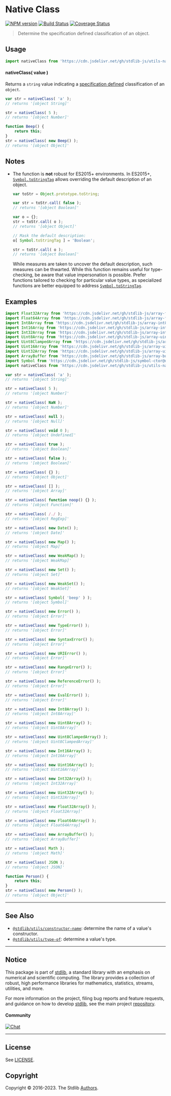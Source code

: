 <!--

@license Apache-2.0

Copyright (c) 2018 The Stdlib Authors.

Licensed under the Apache License, Version 2.0 (the "License");
you may not use this file except in compliance with the License.
You may obtain a copy of the License at

   http://www.apache.org/licenses/LICENSE-2.0

Unless required by applicable law or agreed to in writing, software
distributed under the License is distributed on an "AS IS" BASIS,
WITHOUT WARRANTIES OR CONDITIONS OF ANY KIND, either express or implied.
See the License for the specific language governing permissions and
limitations under the License.

-->

# Native Class

[![NPM version][npm-image]][npm-url] [![Build Status][test-image]][test-url] [![Coverage Status][coverage-image]][coverage-url] <!-- [![dependencies][dependencies-image]][dependencies-url] -->

> Determine the specification defined classification of an object.



<section class="usage">

## Usage

```javascript
import nativeClass from 'https://cdn.jsdelivr.net/gh/stdlib-js/utils-native-class@deno/mod.js';
```

#### nativeClass( value )

Returns a `string` value indicating a [specification defined][object-to-string] classification of an `object`.

```javascript
var str = nativeClass( 'a' );
// returns '[object String]'

str = nativeClass( 5 );
// returns '[object Number]'

function Beep() {
    return this;
}
str = nativeClass( new Beep() );
// returns '[object Object]'
```

</section>

<!-- /.usage -->

<section class="notes">

## Notes

-   The function is **not** robust for ES2015+ environments. In ES2015+, [`Symbol.toStringTag`][mdn-symbol-tostringtag] allows overriding the default description of an object.

    ```javascript
    var toStr = Object.prototype.toString;

    var str = toStr.call( false );
    // returns '[object Boolean]'

    var o = {};
    str = toStr.call( o );
    // returns '[object Object]'

    // Mask the default description:
    o[ Symbol.toStringTag ] = 'Boolean';

    str = toStr.call( o );
    // returns '[object Boolean]'
    ```

    While measures are taken to uncover the default description, such measures can be thwarted. While this function remains useful for type-checking, be aware that value impersonation is possible. Prefer functions tailored to checking for particular value types, as specialized functions are better equipped to address [`Symbol.toStringTag`][mdn-symbol-tostringtag].

</section>

<!-- /.notes -->

<section class="examples">

## Examples

<!-- eslint-disable no-restricted-syntax, no-empty-function -->

<!-- eslint no-undef: "error" -->

```javascript
import Float32Array from 'https://cdn.jsdelivr.net/gh/stdlib-js/array-float32@deno/mod.js';
import Float64Array from 'https://cdn.jsdelivr.net/gh/stdlib-js/array-float64@deno/mod.js';
import Int8Array from 'https://cdn.jsdelivr.net/gh/stdlib-js/array-int8@deno/mod.js';
import Int16Array from 'https://cdn.jsdelivr.net/gh/stdlib-js/array-int16@deno/mod.js';
import Int32Array from 'https://cdn.jsdelivr.net/gh/stdlib-js/array-int32@deno/mod.js';
import Uint8Array from 'https://cdn.jsdelivr.net/gh/stdlib-js/array-uint8@deno/mod.js';
import Uint8ClampedArray from 'https://cdn.jsdelivr.net/gh/stdlib-js/array-uint8c@deno/mod.js';
import Uint16Array from 'https://cdn.jsdelivr.net/gh/stdlib-js/array-uint16@deno/mod.js';
import Uint32Array from 'https://cdn.jsdelivr.net/gh/stdlib-js/array-uint32@deno/mod.js';
import ArrayBuffer from 'https://cdn.jsdelivr.net/gh/stdlib-js/array-buffer@deno/mod.js';
import Symbol from 'https://cdn.jsdelivr.net/gh/stdlib-js/symbol-ctor@deno/mod.js';
import nativeClass from 'https://cdn.jsdelivr.net/gh/stdlib-js/utils-native-class@deno/mod.js';

var str = nativeClass( 'a' );
// returns '[object String]'

str = nativeClass( 5 );
// returns '[object Number]'

str = nativeClass( NaN );
// returns '[object Number]'

str = nativeClass( null );
// returns '[object Null]'

str = nativeClass( void 0 );
// returns '[object Undefined]'

str = nativeClass( true );
// returns '[object Boolean]'

str = nativeClass( false );
// returns '[object Boolean]'

str = nativeClass( {} );
// returns '[object Object]'

str = nativeClass( [] );
// returns '[object Array]'

str = nativeClass( function noop() {} );
// returns '[object Function]'

str = nativeClass( /./ );
// returns '[object RegExp]'

str = nativeClass( new Date() );
// returns '[object Date]'

str = nativeClass( new Map() );
// returns '[object Map]'

str = nativeClass( new WeakMap() );
// returns '[object WeakMap]'

str = nativeClass( new Set() );
// returns '[object Set]'

str = nativeClass( new WeakSet() );
// returns '[object WeakSet]'

str = nativeClass( Symbol( 'beep' ) );
// returns '[object Symbol]'

str = nativeClass( new Error() );
// returns '[object Error]'

str = nativeClass( new TypeError() );
// returns '[object Error]'

str = nativeClass( new SyntaxError() );
// returns '[object Error]'

str = nativeClass( new URIError() );
// returns '[object Error]'

str = nativeClass( new RangeError() );
// returns '[object Error]'

str = nativeClass( new ReferenceError() );
// returns '[object Error]'

str = nativeClass( new EvalError() );
// returns '[object Error]'

str = nativeClass( new Int8Array() );
// returns '[object Int8Array]'

str = nativeClass( new Uint8Array() );
// returns '[object Uint8Array]'

str = nativeClass( new Uint8ClampedArray() );
// returns '[object Uint8ClampedArray]'

str = nativeClass( new Int16Array() );
// returns '[object Int16Array]'

str = nativeClass( new Uint16Array() );
// returns '[object Uint16Array]'

str = nativeClass( new Int32Array() );
// returns '[object Int32Array]'

str = nativeClass( new Uint32Array() );
// returns '[object Uint32Array]'

str = nativeClass( new Float32Array() );
// returns '[object Float32Array]'

str = nativeClass( new Float64Array() );
// returns '[object Float64Array]'

str = nativeClass( new ArrayBuffer() );
// returns '[object ArrayBuffer]'

str = nativeClass( Math );
// returns '[object Math]'

str = nativeClass( JSON );
// returns '[object JSON]'

function Person() {
    return this;
}
str = nativeClass( new Person() );
// returns '[object Object]'
```

</section>

<!-- /.examples -->

<!-- Section for related `stdlib` packages. Do not manually edit this section, as it is automatically populated. -->

<section class="related">

* * *

## See Also

-   <span class="package-name">[`@stdlib/utils/constructor-name`][@stdlib/utils/constructor-name]</span><span class="delimiter">: </span><span class="description">determine the name of a value's constructor.</span>
-   <span class="package-name">[`@stdlib/utils/type-of`][@stdlib/utils/type-of]</span><span class="delimiter">: </span><span class="description">determine a value's type.</span>

</section>

<!-- /.related -->

<!-- Section for all links. Make sure to keep an empty line after the `section` element and another before the `/section` close. -->


<section class="main-repo" >

* * *

## Notice

This package is part of [stdlib][stdlib], a standard library with an emphasis on numerical and scientific computing. The library provides a collection of robust, high performance libraries for mathematics, statistics, streams, utilities, and more.

For more information on the project, filing bug reports and feature requests, and guidance on how to develop [stdlib][stdlib], see the main project [repository][stdlib].

#### Community

[![Chat][chat-image]][chat-url]

---

## License

See [LICENSE][stdlib-license].


## Copyright

Copyright &copy; 2016-2023. The Stdlib [Authors][stdlib-authors].

</section>

<!-- /.stdlib -->

<!-- Section for all links. Make sure to keep an empty line after the `section` element and another before the `/section` close. -->

<section class="links">

[npm-image]: http://img.shields.io/npm/v/@stdlib/utils-native-class.svg
[npm-url]: https://npmjs.org/package/@stdlib/utils-native-class

[test-image]: https://github.com/stdlib-js/utils-native-class/actions/workflows/test.yml/badge.svg?branch=main
[test-url]: https://github.com/stdlib-js/utils-native-class/actions/workflows/test.yml?query=branch:main

[coverage-image]: https://img.shields.io/codecov/c/github/stdlib-js/utils-native-class/main.svg
[coverage-url]: https://codecov.io/github/stdlib-js/utils-native-class?branch=main

<!--

[dependencies-image]: https://img.shields.io/david/stdlib-js/utils-native-class.svg
[dependencies-url]: https://david-dm.org/stdlib-js/utils-native-class/main

-->

[chat-image]: https://img.shields.io/gitter/room/stdlib-js/stdlib.svg
[chat-url]: https://gitter.im/stdlib-js/stdlib/

[stdlib]: https://github.com/stdlib-js/stdlib

[stdlib-authors]: https://github.com/stdlib-js/stdlib/graphs/contributors

[umd]: https://github.com/umdjs/umd
[es-module]: https://developer.mozilla.org/en-US/docs/Web/JavaScript/Guide/Modules

[deno-url]: https://github.com/stdlib-js/utils-native-class/tree/deno
[umd-url]: https://github.com/stdlib-js/utils-native-class/tree/umd
[esm-url]: https://github.com/stdlib-js/utils-native-class/tree/esm
[branches-url]: https://github.com/stdlib-js/utils-native-class/blob/main/branches.md

[stdlib-license]: https://raw.githubusercontent.com/stdlib-js/utils-native-class/main/LICENSE

[object-to-string]: https://developer.mozilla.org/en-US/docs/Web/JavaScript/Reference/Global_Objects/Object/toString

[mdn-symbol-tostringtag]: https://developer.mozilla.org/en-US/docs/Web/JavaScript/Reference/Global_Objects/Symbol/toStringTag

<!-- <related-links> -->

[@stdlib/utils/constructor-name]: https://github.com/stdlib-js/utils-constructor-name/tree/deno

[@stdlib/utils/type-of]: https://github.com/stdlib-js/utils-type-of/tree/deno

<!-- </related-links> -->

</section>

<!-- /.links -->

